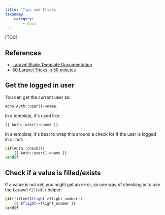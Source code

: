 ```yaml
---
title: 'Tips and Tricks'
taxonomy:
    category:
        - docs
---
```


[TOC]

## References

- [Laravel Blade Template Documentation](https://laravel.com/docs/5.5/blade)
- [50 Laravel Tricks in 50 minutes](https://gist.github.com/cjthomp/1455c39d4a14292676ea)

## Get the logged in user

You can get the current user as:

```php
echo Auth::user()->name;
```

In a template, it's used like:

```php
{{ Auth::user()->name }}
```

In a template, it's best to wrap this around a check for if the user is logged in or not:

```php
@if(Auth::check())
    {{ Auth::user()->name }}
@endif
```

## Check if a value is filled/exists

If a value is not set, you might get an error, so one way of checking is to use the Laravel `filled()` helper:

```php
@if(filled($flight->flight_number))
    {{ $flight->flight_number }}
@endif
```